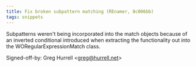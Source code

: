 ```yaml
---
title: Fix broken subpattern matching (REnamer, 8c006bb)
tags: snippets
---
```


Subpatterns weren't being incorporated into the match objects because of an inverted conditional introduced when extracting the functionality out into the WORegularExpressionMatch class.

Signed-off-by: Greg Hurrell &lt;greg@hurrell.net&gt;
